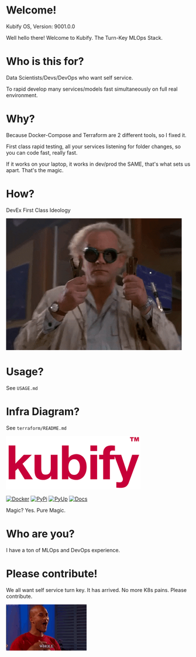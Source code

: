 # Welcome!

Kubify OS, Version: 9001.0.0

Well hello there! Welcome to Kubify. The Turn-Key MLOps Stack.

# Who is this for?

Data Scientists/Devs/DevOps who want self service.

To rapid develop many services/models fast simultaneously on full real environment.

# Why?

Because Docker-Compose and Terraform are 2 different tools, so I fixed it.

First class rapid testing, all your services listening for folder changes, so you can code fast, really fast. 

If it works on your laptop, it works in dev/prod the SAME, that's what sets us apart. That's the magic.

# How?

DevEx First Class Ideology

![FUTUREOFDEVOPS9000](./docs/img/README_md_imgs/the-future.gif)

# Usage?

See `USAGE.md`

# Infra Diagram?

See `terraform/README.md`

![LOGO](./docs/img/README_md_imgs/KUBIFY_BRAND_IDENTITY_1.png)

[![Docker](https://github.com/willyguggenheim/kubify/actions/workflows/docker-image.yml/badge.svg?branch=main)](https://github.com/willyguggenheim/kubify/actions/workflows/docker-image.yml) [![PyPi](https://img.shields.io/pypi/v/kubify.svg)](https://pypi.python.org/pypi/kubify) [![PyUp](https://pyup.io/repos/github/willyguggenheim/kubify/shield.svg)](https://pyup.io/repos/github/willyguggenheim/kubify/) [![Docs](https://readthedocs.org/projects/kubify/badge/?version=latest)](hhttps://kubify.readthedocs.io/en/latest/?version=latest)

Magic? Yes. Pure Magic.

# Who are you?

I have a ton of MLOps and DevOps experience.

# Please contribute!

We all want self service turn key. It has arrived. No more K8s pains. Please contribute.

![FUTUREOFDEVOPS9001](./docs/img/README_md_imgs/level-up.gif)